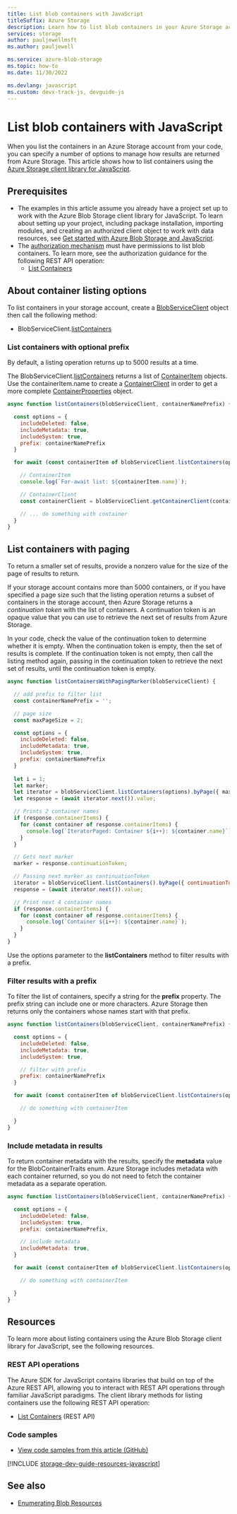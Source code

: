 ```yaml
---
title: List blob containers with JavaScript
titleSuffix: Azure Storage 
description: Learn how to list blob containers in your Azure Storage account using the JavaScript client library.
services: storage
author: pauljewellmsft
ms.author: pauljewell

ms.service: azure-blob-storage
ms.topic: how-to
ms.date: 11/30/2022

ms.devlang: javascript
ms.custom: devx-track-js, devguide-js
---
```


# List blob containers with JavaScript

When you list the containers in an Azure Storage account from your code, you can specify a number of options to manage how results are returned from Azure Storage. This article shows how to list containers using the [Azure Storage client library for JavaScript](https://www.npmjs.com/package/@azure/storage-blob).

## Prerequisites

- The examples in this article assume you already have a project set up to work with the Azure Blob Storage client library for JavaScript. To learn about setting up your project, including package installation, importing modules, and creating an authorized client object to work with data resources, see [Get started with Azure Blob Storage and JavaScript](storage-blob-javascript-get-started.md).
- The [authorization mechanism](../common/authorize-data-access.md) must have permissions to list blob containers. To learn more, see the authorization guidance for the following REST API operation:
    - [List Containers](/rest/api/storageservices/list-containers2#authorization)

## About container listing options

To list containers in your storage account, create a [BlobServiceClient](storage-blob-javascript-get-started.md#create-a-blobserviceclient-object) object then call the following method:

- BlobServiceClient.[listContainers](/javascript/api/@azure/storage-blob/blobserviceclient#@azure-storage-blob-blobserviceclient-listcontainers)

### List containers with optional prefix

By default, a listing operation returns up to 5000 results at a time. 

The BlobServiceClient.[listContainers](/javascript/api/@azure/storage-blob/blobserviceclient#@azure-storage-blob-blobserviceclient-listcontainers) returns a list of [ContainerItem](/javascript/api/@azure/storage-blob/containeritem) objects. Use the containerItem.name to create a [ContainerClient](/javascript/api/@azure/storage-blob/containerclient) in order to get a more complete [ContainerProperties](/javascript/api/@azure/storage-blob/containerproperties) object.

```javascript
async function listContainers(blobServiceClient, containerNamePrefix) {

  const options = {
    includeDeleted: false,
    includeMetadata: true,
    includeSystem: true,
    prefix: containerNamePrefix
  }

  for await (const containerItem of blobServiceClient.listContainers(options)) {

    // ContainerItem
    console.log(`For-await list: ${containerItem.name}`);

    // ContainerClient
    const containerClient = blobServiceClient.getContainerClient(containerItem.name);

    // ... do something with container 
  }
}
```

## List containers with paging

To return a smaller set of results, provide a nonzero value for the size of the page of results to return.

If your storage account contains more than 5000 containers, or if you have specified a page size such that the listing operation returns a subset of containers in the storage account, then Azure Storage returns a *continuation token* with the list of containers. A continuation token is an opaque value that you can use to retrieve the next set of results from Azure Storage.

In your code, check the value of the continuation token to determine whether it is empty. When the continuation token is empty, then the set of results is complete. If the continuation token is not empty, then call the listing method again, passing in the continuation token to retrieve the next set of results, until the continuation token is empty.

```javascript
async function listContainersWithPagingMarker(blobServiceClient) {

  // add prefix to filter list
  const containerNamePrefix = '';

  // page size
  const maxPageSize = 2;

  const options = {
    includeDeleted: false,
    includeMetadata: true,
    includeSystem: true,
    prefix: containerNamePrefix
  }
  
  let i = 1;
  let marker;
  let iterator = blobServiceClient.listContainers(options).byPage({ maxPageSize });
  let response = (await iterator.next()).value;

  // Prints 2 container names
  if (response.containerItems) {
    for (const container of response.containerItems) {
      console.log(`IteratorPaged: Container ${i++}: ${container.name}`);
    }
  }

  // Gets next marker
  marker = response.continuationToken;

  // Passing next marker as continuationToken
  iterator = blobServiceClient.listContainers().byPage({ continuationToken: marker, maxPageSize: maxPageSize * 2 });
  response = (await iterator.next()).value;

  // Print next 4 container names
  if (response.containerItems) {
    for (const container of response.containerItems) {
      console.log(`Container ${i++}: ${container.name}`);
    }
  }
}
```

Use the options parameter to the **listContainers** method to filter results with a prefix.

### Filter results with a prefix

To filter the list of containers, specify a string for the **prefix** property. The prefix string can include one or more characters. Azure Storage then returns only the containers whose names start with that prefix.

```javascript
async function listContainers(blobServiceClient, containerNamePrefix) {

  const options = {
    includeDeleted: false,
    includeMetadata: true,
    includeSystem: true,

    // filter with prefix
    prefix: containerNamePrefix
  }

  for await (const containerItem of blobServiceClient.listContainers(options)) {

    // do something with containerItem

  }
}
```

### Include metadata in results

To return container metadata with the results, specify the **metadata** value for the BlobContainerTraits enum. Azure Storage includes metadata with each container returned, so you do not need to fetch the container metadata as a separate operation.

```javascript
async function listContainers(blobServiceClient, containerNamePrefix) {

  const options = {
    includeDeleted: false,
    includeSystem: true,
    prefix: containerNamePrefix,

    // include metadata 
    includeMetadata: true,
  }

  for await (const containerItem of blobServiceClient.listContainers(options)) {

    // do something with containerItem

  }
}
```

## Resources

To learn more about listing containers using the Azure Blob Storage client library for JavaScript, see the following resources.

### REST API operations

The Azure SDK for JavaScript contains libraries that build on top of the Azure REST API, allowing you to interact with REST API operations through familiar JavaScript paradigms. The client library methods for listing containers use the following REST API operation:

- [List Containers](/rest/api/storageservices/list-containers2) (REST API)

### Code samples

- [View code samples from this article (GitHub)](https://github.com/Azure-Samples/AzureStorageSnippets/blob/master/blobs/howto/JavaScript/NodeJS-v12/dev-guide/list-containers.js)

[!INCLUDE [storage-dev-guide-resources-javascript](../../../includes/storage-dev-guides/storage-dev-guide-resources-javascript.md)]

## See also

- [Enumerating Blob Resources](/rest/api/storageservices/enumerating-blob-resources)
